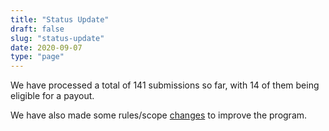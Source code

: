 ```yaml
---
title: "Status Update"
draft: false
slug: "status-update"
date: 2020-09-07
type: "page"
---
```


We have processed a total of 141 submissions so far, with 14 of them being eligible for a payout.

We have also made some rules/scope [changes](https://github.com/decred/dcrbounty/pull/71/files) to improve the program.